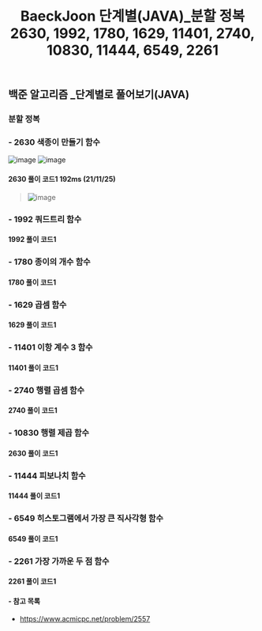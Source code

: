 ﻿---
layout: single
title: "BaeckJoon 단계별(JAVA)_분할 정복 2630, 1992, 1780, 1629, 11401, 2740, 10830, 11444, 6549, 2261"
read_time: true
categories: 
 - BaeckJoon 
tags: 
 - Algorithm
 - BaeckJoon 
last_modified_at: '2021-10-18 23:43:00 +0800'
toc: true
toc_sticky: true
toc_label: 목차
---
## 백준 알고리즘 _단계별로 풀어보기(JAVA)
### 분할 정복
### - 2630 색종이 만들기 함수
![image](https://user-images.githubusercontent.com/66898243/143462922-2a83dc82-23e1-4d0b-ba3c-44d519ea5ac2.png)
![image](https://user-images.githubusercontent.com/66898243/143462968-4ca41040-a778-488e-b251-ce27a071805b.png)

#### 2630 풀이 코드1 192ms (21/11/25)
>   ![image](https://user-images.githubusercontent.com/66898243/143462802-0f00277a-9947-42f7-9b6d-e6d4f7ebaa55.png)


### - 1992 쿼드트리 함수

#### 1992 풀이 코드1 
> 

### - 1780 종이의 개수 함수

#### 1780 풀이 코드1
> 

### - 1629 곱셈 함수

#### 1629 풀이 코드1
> 

### - 11401 이항 계수 3 함수

#### 11401 풀이 코드1 
> 

### - 2740 행렬 곱셈 함수

#### 2740 풀이 코드1
> 

### - 10830 행렬 제곱 함수

#### 2630 풀이 코드1
>

### - 11444 피보나치 함수

#### 11444 풀이 코드1
>

### - 6549 히스토그램에서 가장 큰 직사각형 함수

#### 6549 풀이 코드1
>

### - 2261 가장 가까운 두 점 함수

#### 2261 풀이 코드1
>



#### - 참고 목록
- https://www.acmicpc.net/problem/2557
